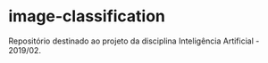 # image-classification

Repositório destinado ao projeto da disciplina Inteligência Artificial - 2019/02.

